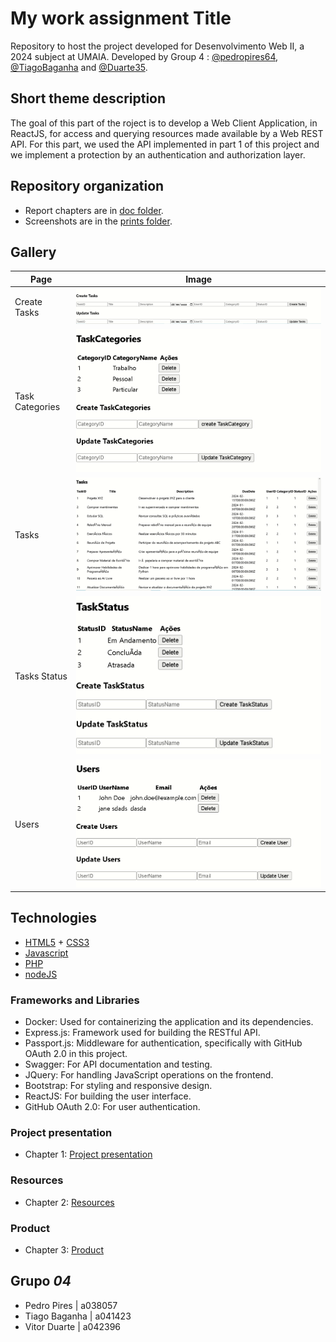 # My work assignment Title

Repository to host the project developed for Desenvolvimento Web II, a 2024 subject at UMAIA. Developed by Group 4 : [@pedropires64](https://github.com/pedropires64), [@TiagoBaganha](https://github.com/TiagoBaganha) and [@Duarte35](https://github.com/Duarte35).

## Short theme description

The goal of this part of the roject is to develop a Web Client Application, in ReactJS, for access and querying resources made available by a Web REST API.
For this part, we used the API implemented in part 1 of this project and we implement a protection by an authentication and authorization layer.

## Repository organization

* Report chapters are in [doc folder](https://github.com/inf23dw2g04/m2_react/tree/abcc2ba4fc03ede1a94fb59704c954fc58b7801e/docsm2).
* Screenshots are in the [prints folder](https://github.com/inf23dw2g04/m2_react/tree/abcc2ba4fc03ede1a94fb59704c954fc58b7801e/prints).


## Gallery

| Page      | Image |
| ----------- | ----------- |
| Create Tasks      | ![Drag Racing](https://github.com/inf23dw2g04/m2_react/blob/5174d069ddf0c6bfc711e0f02245e6a70c70c3c7/prints/createtasks.png)       |
| Task Categories  | ![Drag Racing](https://github.com/inf23dw2g04/m2_react/blob/5174d069ddf0c6bfc711e0f02245e6a70c70c3c7/prints/taskcategories.png)       |
| Tasks | ![Drag Racing](https://github.com/inf23dw2g04/m2_react/blob/5174d069ddf0c6bfc711e0f02245e6a70c70c3c7/prints/tasks.png)       |
| Tasks Status      | ![Drag Racing](https://github.com/inf23dw2g04/m2_react/blob/5174d069ddf0c6bfc711e0f02245e6a70c70c3c7/prints/taskstatus.png)       |
| Users   | ![Drag Racing](https://github.com/inf23dw2g04/m2_react/blob/5174d069ddf0c6bfc711e0f02245e6a70c70c3c7/prints/users.png)       |

## Technologies

* [HTML5](https://html.spec.whatwg.org/multipage/) + [CSS3](https://www.w3.org/Style/CSS/)
* [Javascript](https://developer.mozilla.org/en-US/docs/Learn/JavaScript)
* [PHP](https://www.php.net/)
* [nodeJS](https://nodejs.org/en/)


### Frameworks and Libraries

* Docker: Used for containerizing the application and its dependencies.
* Express.js: Framework used for building the RESTful API.
* Passport.js: Middleware for authentication, specifically with GitHub OAuth 2.0 in this project.
* Swagger: For API documentation and testing.
* JQuery: For handling JavaScript operations on the frontend.
* Bootstrap: For styling and responsive design.
* ReactJS: For building the user interface.
* GitHub OAuth 2.0: For user authentication.


### Project presentation
* Chapter 1: [Project presentation](https://github.com/inf23dw2g04/m2_react/blob/abcc2ba4fc03ede1a94fb59704c954fc58b7801e/docsm2/Projectpresentation.md)
### Resources
* Chapter 2: [Resources](https://github.com/inf23dw2g04/m2_react/blob/abcc2ba4fc03ede1a94fb59704c954fc58b7801e/docsm2/product.md)
### Product
* Chapter 3: [Product](https://github.com/inf23dw2g04/m2_react/blob/abcc2ba4fc03ede1a94fb59704c954fc58b7801e/docsm2/resources.md)


## Grupo _04_
* Pedro Pires | a038057
* Tiago Baganha | a041423
* Vitor Duarte | a042396
